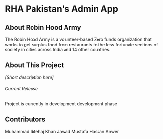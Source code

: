 # RHA Pakistan's Admin App

## About Robin Hood Army

The Robin Hood Army is a volunteer-based Zero funds organization that works to get surplus food from restaurants to the less fortunate sections of society in cities across India and 14 other countries.

## About This Project

_[Short description here]_

###### Current Release

Project is currently in development development phase

## Contributors

Muhammad Ibtehaj Khan
Jawad Mustafa
Hassan Anwer

